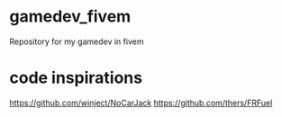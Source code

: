 # gamedev_fivem
Repository for my gamedev in fivem

# code inspirations

https://github.com/winject/NoCarJack
https://github.com/thers/FRFuel 
